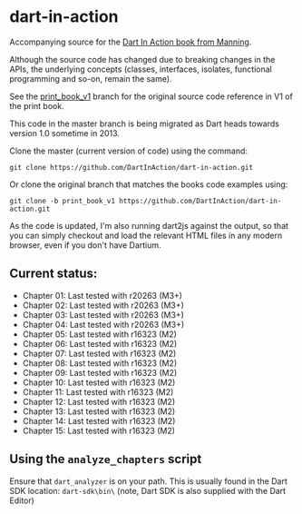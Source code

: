 dart-in-action
==============

Accompanying source for the [Dart In Action book from Manning](http://goo.gl/XhCW7).  

Although the source code has changed due to breaking changes in the APIs, the underlying concepts (classes, interfaces,
isolates, functional programming and so-on, remain the same).

See the [print_book_v1](https://github.com/DartInAction/dart-in-action/tree/print_book_v1) branch for the original source code reference in V1 of the print book.

This code in the master branch is being migrated as Dart heads towards version 1.0 sometime in 2013.

Clone the master (current version of code) using the command:

    git clone https://github.com/DartInAction/dart-in-action.git

Or clone the original branch that matches the books code examples using:

    git clone -b print_book_v1 https://github.com/DartInAction/dart-in-action.git

As the code is updated, I'm also running dart2js against the output, so that you can simply checkout 
and load the relevant HTML files in any modern browser, even if you don't have Dartium.

## Current status:

- Chapter 01: Last tested with r20263 (M3+)
- Chapter 02: Last tested with r20263 (M3+)
- Chapter 03: Last tested with r20263 (M3+)
- Chapter 04: Last tested with r20263 (M3+)
- Chapter 05: Last tested with r16323 (M2)
- Chapter 06: Last tested with r16323 (M2)
- Chapter 07: Last tested with r16323 (M2)
- Chapter 08: Last tested with r16323 (M2)
- Chapter 09: Last tested with r16323 (M2)
- Chapter 10: Last tested with r16323 (M2)
- Chapter 11: Last tested with r16323 (M2)
- Chapter 12: Last tested with r16323 (M2)
- Chapter 13: Last tested with r16323 (M2)
- Chapter 14: Last tested with r16323 (M2)
- Chapter 15: Last tested with r16323 (M2)

## Using the `analyze_chapters` script

Ensure that `dart_analyzer` is on your path.  This is usually found in the Dart SDK location: `dart-sdk\bin\` (note, Dart SDK is also supplied with the Dart Editor)
